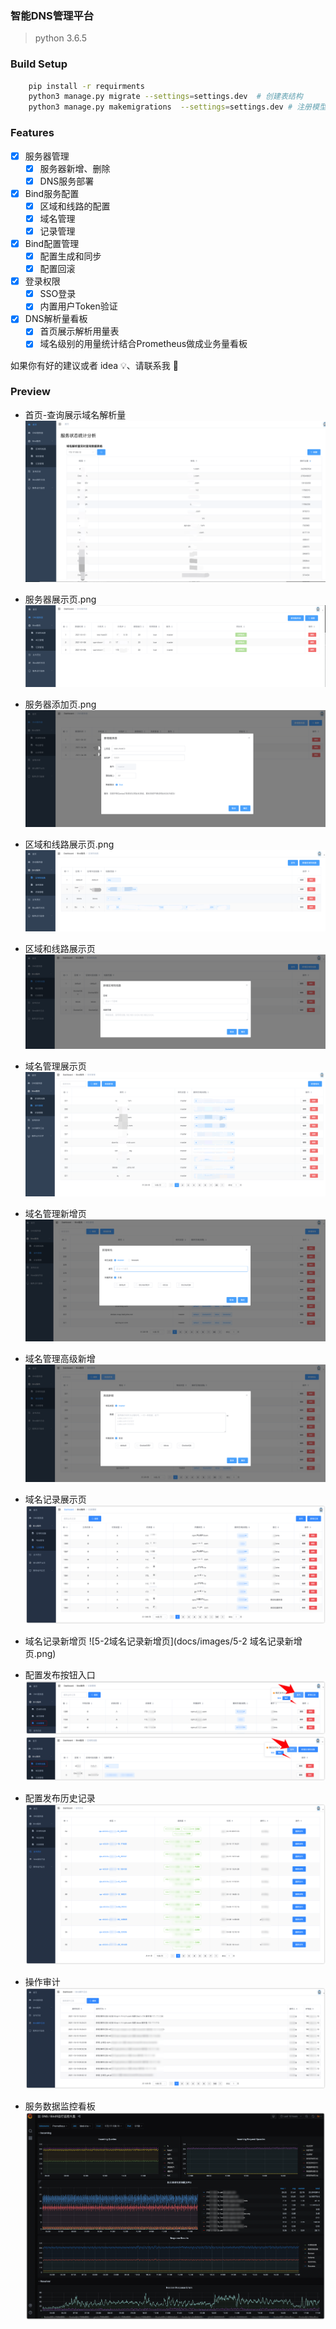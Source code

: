 ### 智能DNS管理平台
> python 3.6.5

### Build Setup
``` bash
    pip install -r requirments
    python3 manage.py migrate --settings=settings.dev  # 创建表结构
    python3 manage.py makemigrations  --settings=settings.dev # 注册模型变更
```

### Features

- [x] 服务器管理
    - [x] 服务器新增、删除
    - [x] DNS服务部署
- [x] Bind服务配置
    - [x] 区域和线路的配置
    - [x] 域名管理
    - [x] 记录管理
- [x] Bind配置管理
    - [x] 配置生成和同步
    - [x] 配置回滚
- [x] 登录权限
    - [x] SSO登录
    - [x] 内置用户Token验证 
- [x]  DNS解析量看板
    - [x] 首页展示解析用量表
    - [x] 域名级别的用量统计结合Prometheus做成业务量看板

如果你有好的建议或者 idea 💡、请联系我 🤩

### Preview

* 首页-查询展示域名解析量
![1-首页-查询展示域名解析量](docs/images/1-首页-查询展示域名解析量.png)

* 服务器展示页.png
![2-1服务器展示页](docs/images/2-1服务器展示页.png)

* 服务器添加页.png
![2-2服务器添加页](docs/images/2-2服务器添加页.png)

* 区域和线路展示页.png
![3-1区域和线路展示页](docs/images/3-1区域和线路展示页.png)

* 区域和线路展示页
![3-2区域和线路新增页](docs/images/3-2区域和线路新增页.png)

* 域名管理展示页
![4-1域名管理展示页](docs/images/4-1域名管理展示页.png)

* 域名管理新增页
![4-2域名管理新增页](docs/images/4-2域名管理新增页.png)

* 域名管理高级新增
![4-3域名管理高级新增](docs/images/4-3域名管理高级新增.png)

* 域名记录展示页
![5-1域名记录展示页](docs/images/5-1域名记录展示页.png)

* 域名记录新增页
![5-2域名记录新增页](docs/images/5-2 域名记录新增页.png)

* 配置发布按钮入口
![6-1配置发布按钮入口](docs/images/6-1配置发布按钮入口.png)
![6-2配置发布按钮入口](docs/images/6-2配置发布按钮入口.png)

* 配置发布历史记录
![7-1配置发布历史记录](docs/images/7-1配置发布历史记录.png)

* 操作审计
![8-1操作审计](docs/images/8-1操作审计.png)

* 服务数据监控看板
![9-1服务数据监控看板](docs/images/9-1服务数据监控看板.png)

